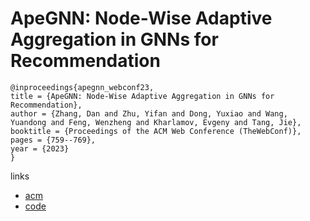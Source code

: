 # ApeGNN: Node-Wise Adaptive Aggregation in GNNs for Recommendation

```
@inproceedings{apegnn_webconf23,
title = {ApeGNN: Node-Wise Adaptive Aggregation in GNNs for Recommendation},
author = {Zhang, Dan and Zhu, Yifan and Dong, Yuxiao and Wang, Yuandong and Feng, Wenzheng and Kharlamov, Evgeny and Tang, Jie},
booktitle = {Proceedings of the ACM Web Conference (TheWebConf)},
pages = {759--769},
year = {2023}
}
```

links
- [acm](https://dl.acm.org/doi/10.1145/3543507.3583530)
- [code](https://github.com/THUDM/ApeGNN)
